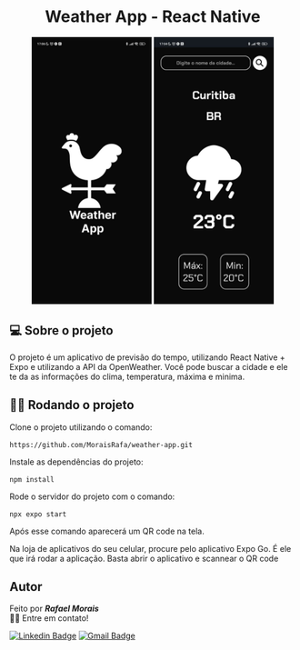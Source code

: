 <h1 align="center"> Weather App - React Native </h1>
<p  align="center" width=>
<img  src="./assets/screen.jpeg" height="470" alt=""  />
<img  src="./assets/screen1.jpeg" height="470" alt=""  />
</p>

## 💻 Sobre o projeto
O projeto é um aplicativo de previsão do tempo, utilizando React Native + Expo e utilizando a API da OpenWeather. Você pode buscar a cidade e ele te da as informações do clima, temperatura, máxima e minima.
## 👨‍💻 Rodando o projeto
Clone o projeto utilizando o comando:
```
https://github.com/MoraisRafa/weather-app.git
```
Instale as dependências do projeto:
```
npm install
```
Rode o servidor do projeto com o comando:
```
npx expo start
```
Após esse comando aparecerá um QR code na tela.

Na loja de aplicativos do seu celular, procure pelo aplicativo Expo Go. É ele que irá rodar a aplicação. Basta abrir o aplicativo e scannear o QR code



## Autor

Feito por ***Rafael Morais***
<br>
👋🏽 Entre em contato!

[![Linkedin Badge](https://img.shields.io/badge/-Rafael_Morais-blue?style=flat-square&logo=Linkedin&logoColor=white&link=https://www.linkedin.com/in/tgmarinho/)](https://www.linkedin.com/in/moraisrafaa/)
[![Gmail Badge](https://img.shields.io/badge/-faael.elias@outlook.com-red?style=flat-square&logo=gmail&logoColor=white&link=mailto:faael.elias@outlook.com)](mailto:faael.elias@outlook.com)
